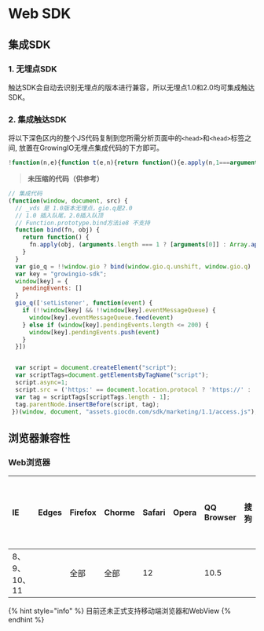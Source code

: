 # Web SDK

## 集成SDK

### 1. 无埋点SDK

触达SDK会自动去识别无埋点的版本进行兼容，所以无埋点1.0和2.0均可集成触达SDK。

### 2. 集成触达SDK

将以下深色区内的整个JS代码复制到您所需分析页面中的`<head>`和`<head>`标签之间, 放置在GrowingIO无埋点集成代码的下方即可。

```javascript
!function(n,e){function t(e,n){return function(){e.apply(n,1===arguments.length?[arguments[0]]:Array.apply(null,arguments))}}var s=n.gio?t(n.gio.q.unshift,n.gio.q):t(n._vds.push,n._vds),i="growingio-sdk";n[i]={pendingEvents:[]},s(["setListener",function(e){n[i]&&n[i].eventMessageQueue?n[i].eventMessageQueue.feed(e):n[i].pendingEvents.length<=200&&n[i].pendingEvents.push(e)}]);var o=e.createElement("script"),r=e.getElementsByTagName("script");o.async=1,o.src=("https:"==e.location.protocol?"https://":"http://")+"assets.giocdn.com/sdk/marketing/1.1/access.js";var g=r[r.length-1];g.parentNode.insertBefore(o,g)}(window,document);
```

> **未压缩的代码（供参考）**

```javascript
// 集成代码
(function(window, document, src) {
  // _vds 是 1.0版本无埋点，gio.q是2.0
  // 1.0 插入队尾，2.0插入队顶
  // Function.prototype.bind方法ie8 不支持
  function bind(fn, obj) {
    return function() {
      fn.apply(obj, (arguments.length === 1 ? [arguments[0]] : Array.apply(null, arguments)))
    }
  }
  var gio_q = !!window.gio ? bind(window.gio.q.unshift, window.gio.q) : bind(window._vds.push, window._vds);
  var key = "growingio-sdk";
  window[key] = {
    pendingEvents: []
  }
  gio_q(['setListener', function(event) {
    if (!!window[key] && !!window[key].eventMessageQueue) {
      window[key].eventMessageQueue.feed(event)
    } else if (window[key].pendingEvents.length <= 200) {
      window[key].pendingEvents.push(event)
    }
  }])


  var script = document.createElement("script");
  var scriptTags=document.getElementsByTagName("script");
  script.async=1;
  script.src = ('https:' == document.location.protocol ? 'https://' : 'http://' )+ src;
  var tag = scriptTags[scriptTags.length - 1];
  tag.parentNode.insertBefore(script, tag);
 })(window, document, "assets.giocdn.com/sdk/marketing/1.1/access.js");
```

## 浏览器兼容性

### Web浏览器

| IE | Edges | Firefox | Chorme | Safari | Opera | QQ Browser | 搜狗 | 世界之窗 | 360 | 360极速浏览器 | 百度浏览器 |
| :--- | :--- | :--- | :--- | :--- | :--- | :--- | :--- | :--- | :--- | :--- | :--- |
| 8、9、10、11 |  | 全部 | 全部 | 12 |  | 10.5 |  |  | 10 |  | 8.7 |

{% hint style="info" %}
目前还未正式支持移动端浏览器和WebView
{% endhint %}






